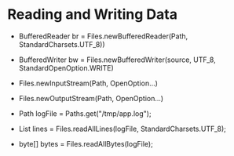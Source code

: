 # Reading and Writing Data

- BufferedReader br = Files.newBufferedReader(Path, StandardCharsets.UTF_8))
- BufferedWriter bw = Files.newBufferedWriter(source, UTF_8, StandardOpenOption.WRITE)
- Files.newInputStream(Path, OpenOption...)
- Files.newOutputStream(Path, OpenOption...)

- Path logFile       = Paths.get("/tmp/app.log");
- List<String> lines = Files.readAllLines(logFile, StandardCharsets.UTF_8);
- byte[] bytes       = Files.readAllBytes(logFile);
